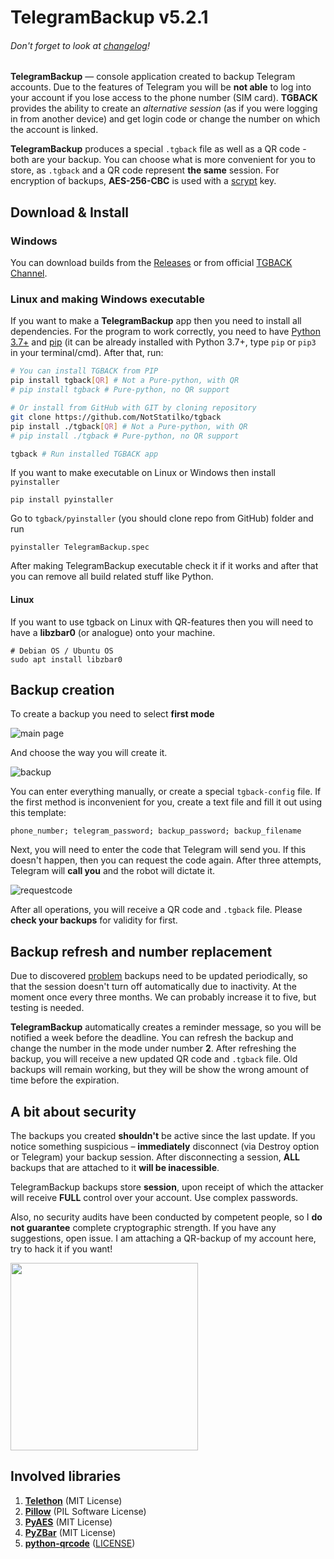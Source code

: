 # TelegramBackup v5.2.1
######  _Don't forget to look at [changelog](CHANGELOG.md)!_

**TelegramBackup** — console application created to backup Telegram accounts. Due to the features of Telegram you will be **not able** to log into your account if you lose access to the phone number (SIM card). **TGBACK** provides the ability to create an _alternative session_ (as if you were logging in from another device) and get login code or change the number on which the account is linked.

**TelegramBackup** produces a special `.tgback` file as well as a QR code - both are your backup. You can choose what is more convenient for you to store, as `.tgback` and a QR code represent **the same** session. For encryption of backups, **AES-256-CBC** is used with a [scrypt](https://en.wikipedia.org/wiki/Scrypt) key.

 ## Download & Install
 ### Windows
 You can download builds from the [Releases](https://github.com/NotStatilko/tgback/releases) or from official [TGBACK Channel](https://t.me/nontgback).

 ### Linux and making Windows executable
  If you want to make a **TelegramBackup** app then you need to install all dependencies. For the program to work correctly, you need to have [Python 3.7+](https://python.org) and [pip](https://pypi.org/project/pip/) (it can be already installed with Python 3.7+, type `pip` or `pip3` in your terminal/cmd). After that, run:
  ```bash
  # You can install TGBACK from PIP
  pip install tgback[QR] # Not a Pure-python, with QR
  # pip install tgback # Pure-python, no QR support
  ```
  ```bash
  # Or install from GitHub with GIT by cloning repository
  git clone https://github.com/NotStatilko/tgback
  pip install ./tgback[QR] # Not a Pure-python, with QR
  # pip install ./tgback # Pure-python, no QR support
  ```
  ```bash
  tgback # Run installed TGBACK app
  ```
  If you want to make executable on Linux or Windows then install `pyinstaller`
  ```
  pip install pyinstaller
  ```
  Go to `tgback/pyinstaller` (you should clone repo from GitHub) folder and run
  ```
  pyinstaller TelegramBackup.spec
  ```
  After making TelegramBackup executable check it if it works and after that you can remove all build related stuff like Python.

 #### Linux
 If you want to use tgback on Linux with QR-features then you will need to have a **libzbar0** (or analogue) onto your machine.
 ```
 # Debian OS / Ubuntu OS
 sudo apt install libzbar0
 ```
 ## Backup creation
  To create a backup you need to select **first mode**

  ![main page](https://telegra.ph/file/6752f5bf19b5d3a85fb95.png)

  And choose the way you will create it.

  ![backup](https://telegra.ph/file/dc68092c6f80ba0084206.png)

  You can enter everything manually, or create a special `tgback-config` file. If the first method is inconvenient for you, create a text file and fill it out using this template:
  ```
  phone_number; telegram_password; backup_password; backup_filename
  ```
  Next, you will need to enter the code that Telegram will send you. If this doesn't happen, then you can request the code again. After three attempts, Telegram will **call you** and the robot will dictate it.

  ![requestcode](https://telegra.ph/file/45ab9f776fdc84632e64b.png)

After all operations, you will receive a QR code and `.tgback` file. Please **check your backups** for validity for first.

## Backup refresh and number replacement
 Due to discovered [problem](https://github.com/NotStatilko/tgback/issues/2) backups need to be updated periodically, so that the session doesn't turn off automatically due to inactivity. At the moment once every three months. We can probably increase it to five, but testing is needed.

**TelegramBackup** automatically creates a reminder message, so you will be notified a week before the deadline. You can refresh the backup and change the number in the mode under number **2**. After refreshing the backup, you will receive a new updated QR code and `.tgback` file. Old backups will remain working, but they will be show the wrong amount of time before the expiration.

## A bit about security
 The backups you created **shouldn't** be active since the last update. If you notice something suspicious – **immediately** disconnect (via Destroy option or Telegram) your backup session. After disconnecting a session, **ALL** backups that are attached to it **will be inacessible**.

TelegramBackup backups store **session**, upon receipt of which the attacker will receive **FULL** control over your account. Use complex passwords.

Also, no security audits have been conducted by competent people, so I **do not guarantee** complete cryptographic strength. If you have any suggestions, open issue. I am attaching a QR-backup of my account here, try to hack it if you want!

<img src="https://telegra.ph/file/59469cef320ecff9364f8.png" width="300" height="300"></img>

## Involved libraries
1. [**Telethon**](https://github.com/LonamiWebs/Telethon) (MIT License)
2. [**Pillow**](https://github.com/python-pillow/Pillow) (PIL Software License)
3. [**PyAES**](https://github.com/ricmoo/pyaes) (MIT License)
4. [**PyZBar**](https://github.com/NaturalHistoryMuseum/pyzbar) (MIT License)
5. [**python-qrcode**](https://github.com/lincolnloop/python-qrcode) ([LICENSE](https://github.com/lincolnloop/python-qrcode/blob/master/LICENSE))
